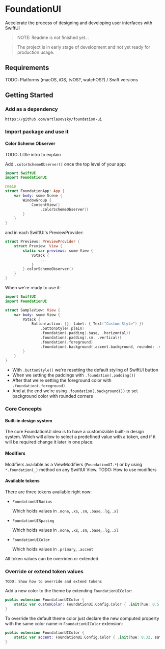 # FoundationUI

Accelerate the process of designing and developing user interfaces with SwiftUI

> NOTE: Readme is not finished yet...

> The project is in early stage of development and not yet ready for production usage.

## Requirements

TODO: Platforms (macOS, iOS, tvOS?, watchOS?) / Swift versions


## Getting Started

### Add as a dependency
```
https://github.com/artlasovsky/foundation-ui
```

### Import package and use it
#### Color Scheme Observer
TODO: Little intro to explain

Add `.colorSchemeObserver()` once the top level of your app:
```swift
import SwiftUI
import FoundationUI

@main
struct FoundationApp: App {
    var body: some Scene {
        WindowGroup {
            ContentView()
                .colorSchemeObserver()
        }
    }
}
```
and in each SwiftUI's PreviewProvider:
```swift
struct Previews: PreviewProvider {
    struct Preview: View {
        static var previews: some View {
            VStack {
                ...
            }
        }.colorSchemeObserver()
    }
}
```

When we're ready to use it:
```swift
import SwiftUI
import FoundationUI

struct SampleView: View {
    var body: some View {
        VStack {
            Button(action: {}, label: { Text("Custom Style") })
                .buttonStyle(.plain)
                .foundation(.padding(.base, .horizontal))
                .foundation(.padding(.sm, .vertical))
                .foundation(.foreground)
                .foundation(.background(.accent.background, rounded: .sm))        
        }
    }
}
```
- With `.buttonStyle()` we're resetting the default styling of SwiftUI button
- When we setting the paddings with `.foundation(.padding())`
- After that we're setting the foreground color with `.foundation(.foreground)`
- And at the end we're using `.foundation(.background())` to set background color with rounded corners


### Core Concepts

#### Built-in design system
The core FoundationUI idea is to have a customizable built-in design system. 
Which will allow to select a predefined value with a token, and if it will be required change it later in one place.

#### Modifiers
Modifiers available as a ViewModifiers (`FoundationUI.*`) or by using `*.foundation(_)` method on any SwiftUI View.
    TODO: How to use modifiers

#### Available tokens
There are three tokens available right now:

- `FoundationUIRadius`

    Which holds values in `.none`, `.xs`, `.sm`, `.base`, `.lg`, `.xl`
    
- `FoundationUISpacing`

    Which holds values in `.none`, `.xs`, `.sm`, `.base`, `.lg`, `.xl`
    
- `FoundationUIColor`

    Which holds values in `.primary`, `.accent`
    
All token values can be overriden or extended.


### Override or extend token values

    TODO: Show how to override and extend tokens

Add a new color to the theme by extending `FoundationUIColor`:
```swift
public extension FoundationUIColor {
    static var customColor: FoundationUI.Config.Color { .init(hue: 0.5, saturation: 1, brightness: 0.5) }
}
```

To override the default theme color just declare the new computed property with the same color name in `FoundationUIColor` extension:
```swift
public extension FoundationUIColor {
    static var accent: FoundationUI.Config.Color { .init(hue: 0.32, saturation: 0.5, brightness: 1) }
}
``` 
